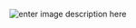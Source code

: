 ![enter image description here](https://www.axelerant.com/sites/default/files/Axelerant_Facelift_2017/Blog%20Post%202019/Team%20Blog/Blog%2062/QA-Accessibility.png)
